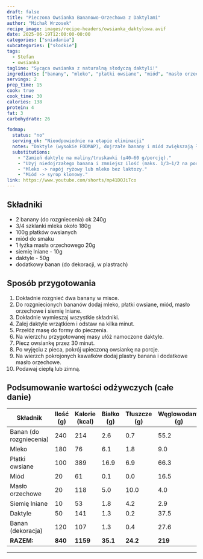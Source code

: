 ```yaml
---
draft: false
title: "Pieczona Owsianka Bananowo-Orzechowa z Daktylami"
author: "Michał Wrzosek"
recipe_image: images/recipe-headers/owsianka_daktylowa.avif
date: 2025-06-19T12:00:00-00:00
categories: ["sniadania"]
subcategories: ["słodkie"]
tags: 
  - Stefan
  - owsianka
tagline: "Sycąca owsianka z naturalną słodyczą daktyli!"
ingredients: ["banany", "mleko", "płatki owsiane", "miód", "masło orzechowe", "siemię lniane", "daktyle"]
servings: 2
prep_time: 15
cook: true
cook_time: 30
calories: 138
protein: 4
fat: 3
carbohydrate: 26

fodmap:
  status: "no"
  serving_ok: "Nieodpowiednie na etapie eliminacji"
  notes: "Daktyle (wysokie FODMAP), dojrzałe banany i miód zwiększają ładunek FODMAP; mleko krowie zawiera laktozę."
  substitutions:
    - "Zamień daktyle na maliny/truskawki (≤40–60 g/porcję)."
    - "Użyj niedojrzałego banana i zmniejsz ilość (maks. 1/3–1/2 na porcję) lub zastąp część owocem jagodowym."
    - "Mleko -> napój ryżowy lub mleko bez laktozy."
    - "Miód -> syrop klonowy."
link: https://www.youtube.com/shorts/mp41DOJiTco
---
```


## Składniki
- 2 banany (do rozgniecenia) ok 240g
- 3/4 szklanki mleka około 180g
- 100g płatków owsianych
- miód do smaku
- 1 łyżka masła orzechowego 20g
- siemię lniane - 10g
- daktyle - 50g
- dodatkowy banan (do dekoracji, w plastrach)

## Sposób przygotowania
1. Dokładnie rozgnieć dwa banany w misce.
2. Do rozgniecionych bananów dodaj mleko, płatki owsiane, miód, masło orzechowe i siemię lniane.
3. Dokładnie wymieszaj wszystkie składniki.
4. Zalej daktyle wrzątkiem i odstaw na kilka minut.
5. Przełóż masę do formy do pieczenia.
6. Na wierzchu przygotowanej masy ułóż namoczone daktyle.
7. Piecz owsiankę przez 30 minut.
8. Po wyjęciu z pieca, pokrój upieczoną owsiankę na porcje.
9. Na wierzch pokrojonych kawałków dodaj plastry banana i dodatkowe masło orzechowe.
10. Podawaj ciepłą lub zimną.

## Podsumowanie wartości odżywczych (całe danie)

| Składnik         | Ilość (g) | Kalorie (kcal) | Białko (g) | Tłuszcze (g) | Węglowodany (g) |
|------------------|-----------|---------------|------------|--------------|-----------------|
| Banan (do rozgniecenia) | 240       | 214           | 2.6        | 0.7          | 55.2            |
| Mleko            | 180       | 76            | 6.1        | 1.8          | 9.0             |
| Płatki owsiane   | 100       | 389           | 16.9       | 6.9          | 66.3            |
| Miód             | 20        | 61            | 0.1        | 0.0          | 16.5            |
| Masło orzechowe  | 20        | 118           | 5.0        | 10.0         | 4.0             |
| Siemię lniane    | 10        | 53            | 1.8        | 4.2          | 2.9             |
| Daktyle          | 50        | 141           | 1.3        | 0.2          | 37.5            |
| Banan (dekoracja)| 120       | 107           | 1.3        | 0.4          | 27.6            |
| **RAZEM:**       | **840**   | **1159**      | **35.1**   | **24.2**     | **219**         |

---